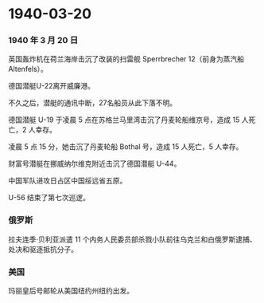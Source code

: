 # 1940-03-20

### 1940 年 3 月 20 日

英国轰炸机在荷兰海岸击沉了改装的扫雷舰 Sperrbrecher 12（前身为蒸汽船
Altenfels）。

德国潜艇U-22离开威廉港。

不久之后，潜艇的通讯中断，27名船员从此下落不明。

德国潜艇 U-19 于凌晨 5 点在苏格兰马里湾击沉了丹麦轮船维京号，造成 15
人死亡，2 人幸存。

凌晨 5 点 15 分，她击沉了丹麦轮船 Bothal 号，造成 15 人死亡，5 人幸存。

财富号潜艇在挪威纳尔维克附近击沉了德国潜艇 U-44。

中国军队进攻日占区中国绥远省五原。

U-56 结束了第七次巡逻。

### 俄罗斯

拉夫连季·贝利亚派遣 11
个内务人民委员部杀戮小队前往乌克兰和白俄罗斯逮捕、处决和驱逐抵抗分子。

### 美国

玛丽皇后号邮轮从美国纽约州纽约出发。